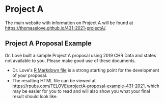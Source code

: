 # Project A

The main website with information on Project A will be found at https://thomaselove.github.io/431-2021-projectA/.

## Project A Proposal Example 

Dr. Love built a sample Project A proposal using 2019 CHR Data and states not available to you. Please make good use of these documents.

- Dr. Love's [R Markdown file](https://github.com/THOMASELOVE/431-2021/blob/main/projectA/love-example-projectA-proposal.Rmd) is a strong starting point for the development of your proposal. 
- The resulting HTML file can be viewed at https://rpubs.com/TELOVE/projectA-proposal-example-431-2021, which may be easier for you to read and will also show you what your final result should look like.
